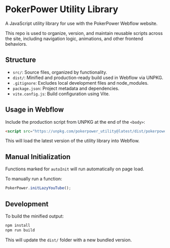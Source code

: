 # PokerPower Utility Library

A JavaScript utility library for use with the PokerPower Webflow website.

This repo is used to organize, version, and maintain reusable scripts across the site, including navigation logic, animations, and other frontend behaviors.

## Structure

- `src/`: Source files, organized by functionality.
- `dist/`: Minified and production-ready build used in Webflow via UNPKG.
- `.gitignore`: Excludes local development files and node_modules.
- `package.json`: Project metadata and dependencies.
- `vite.config.js`: Build configuration using Vite.

## Usage in Webflow

Include the production script from UNPKG at the end of the `<body>`:

```html
<script src="https://unpkg.com/pokerpower_utility@latest/dist/pokerpower.min.js"></script>
```

This will load the latest version of the utility library into Webflow.

## Manual Initialization

Functions marked for `autoInit` will run automatically on page load.

To manually run a function:

```js
PokerPower.initLazyYouTube();
```

## Development

To build the minified output:

```bash
npm install
npm run build
```

This will update the `dist/` folder with a new bundled version.
